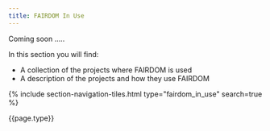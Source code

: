 ```yaml
---
title: FAIRDOM In Use 
---
```


Coming soon .....

In this section you will find:

- A collection of the projects where FAIRDOM is used
- A description of the projects and how they use FAIRDOM

{% include section-navigation-tiles.html type="fairdom_in_use" search=true %}

{{page.type}}
